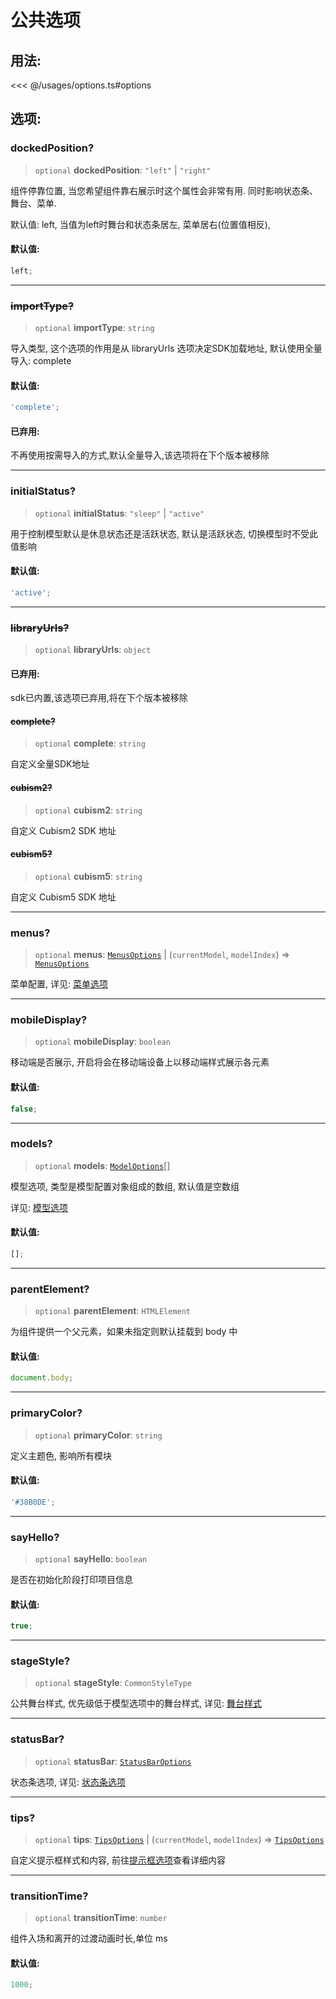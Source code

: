 # 公共选项

## 用法:

<<< @/usages/options.ts#options

## 选项:

### dockedPosition?

> `optional` **dockedPosition**: `"left"` \| `"right"`

组件停靠位置, 当您希望组件靠右展示时这个属性会非常有用. 同时影响状态条、舞台、菜单.

默认值: left, 当值为left时舞台和状态条居左, 菜单居右(位置值相反),

#### 默认值:

```ts
left;
```

---

### ~~importType?~~

> `optional` **importType**: `string`

导入类型, 这个选项的作用是从 libraryUrls 选项决定SDK加载地址, 默认使用全量导入: complete

#### 默认值:

```ts
'complete';
```

#### 已弃用:

不再使用按需导入的方式,默认全量导入,该选项将在下个版本被移除

---

### initialStatus?

> `optional` **initialStatus**: `"sleep"` \| `"active"`

用于控制模型默认是休息状态还是活跃状态, 默认是活跃状态, 切换模型时不受此值影响

#### 默认值:

```ts
'active';
```

---

### ~~libraryUrls?~~

> `optional` **libraryUrls**: `object`

#### 已弃用:

sdk已内置,该选项已弃用,将在下个版本被移除

#### ~~complete?~~

> `optional` **complete**: `string`

自定义全量SDK地址

#### ~~cubism2?~~

> `optional` **cubism2**: `string`

自定义 Cubism2 SDK 地址

#### ~~cubism5?~~

> `optional` **cubism5**: `string`

自定义 Cubism5 SDK 地址

---

### menus?

> `optional` **menus**: [`MenusOptions`](MenusOptions.md) \| (`currentModel`, `modelIndex`) => [`MenusOptions`](MenusOptions.md)

菜单配置, 详见: [菜单选项](./MenusOptions)

---

### mobileDisplay?

> `optional` **mobileDisplay**: `boolean`

移动端是否展示, 开启将会在移动端设备上以移动端样式展示各元素

#### 默认值:

```ts
false;
```

---

### models?

> `optional` **models**: [`ModelOptions`](ModelOptions.md)[]

模型选项, 类型是模型配置对象组成的数组, 默认值是空数组

详见: [模型选项](./ModelOptions)

#### 默认值:

```ts
[];
```

---

### parentElement?

> `optional` **parentElement**: `HTMLElement`

为组件提供一个父元素，如果未指定则默认挂载到 body 中

#### 默认值:

```ts
document.body;
```

---

### primaryColor?

> `optional` **primaryColor**: `string`

定义主题色, 影响所有模块

#### 默认值:

```ts
'#38B0DE';
```

---

### sayHello?

> `optional` **sayHello**: `boolean`

是否在初始化阶段打印项目信息

#### 默认值:

```ts
true;
```

---

### stageStyle?

> `optional` **stageStyle**: `CommonStyleType`

公共舞台样式, 优先级低于模型选项中的舞台样式, 详见: [舞台样式](./ModelOptions#stagestyle)

---

### statusBar?

> `optional` **statusBar**: [`StatusBarOptions`](StatusBarOptions.md)

状态条选项, 详见: [状态条选项](./StatusBarOptions)

---

### tips?

> `optional` **tips**: [`TipsOptions`](TipsOptions.md) \| (`currentModel`, `modelIndex`) => [`TipsOptions`](TipsOptions.md)

自定义提示框样式和内容, 前往[提示框选项](./TipsOptions)查看详细内容

---

### transitionTime?

> `optional` **transitionTime**: `number`

组件入场和离开的过渡动画时长,单位 ms

#### 默认值:

```ts
1000;
```
